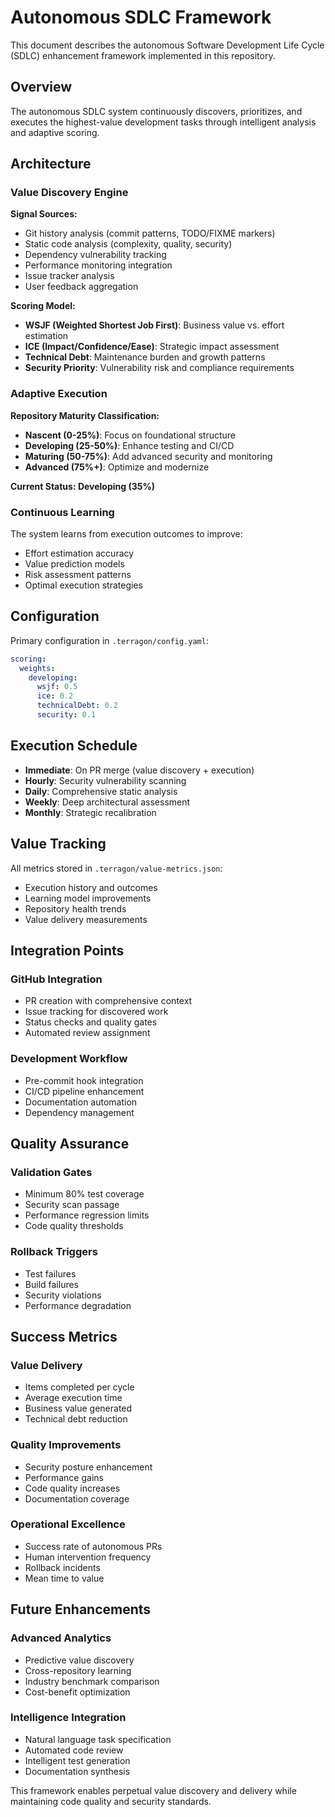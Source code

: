 # Autonomous SDLC Framework

This document describes the autonomous Software Development Life Cycle (SDLC) enhancement framework implemented in this repository.

## Overview

The autonomous SDLC system continuously discovers, prioritizes, and executes the highest-value development tasks through intelligent analysis and adaptive scoring.

## Architecture

### Value Discovery Engine

**Signal Sources:**
- Git history analysis (commit patterns, TODO/FIXME markers)
- Static code analysis (complexity, quality, security)
- Dependency vulnerability tracking
- Performance monitoring integration
- Issue tracker analysis
- User feedback aggregation

**Scoring Model:**
- **WSJF (Weighted Shortest Job First)**: Business value vs. effort estimation
- **ICE (Impact/Confidence/Ease)**: Strategic impact assessment
- **Technical Debt**: Maintenance burden and growth patterns
- **Security Priority**: Vulnerability risk and compliance requirements

### Adaptive Execution

**Repository Maturity Classification:**
- **Nascent (0-25%)**: Focus on foundational structure
- **Developing (25-50%)**: Enhance testing and CI/CD
- **Maturing (50-75%)**: Add advanced security and monitoring
- **Advanced (75%+)**: Optimize and modernize

**Current Status: Developing (35%)**

### Continuous Learning

The system learns from execution outcomes to improve:
- Effort estimation accuracy
- Value prediction models
- Risk assessment patterns
- Optimal execution strategies

## Configuration

Primary configuration in `.terragon/config.yaml`:

```yaml
scoring:
  weights:
    developing:
      wsjf: 0.5
      ice: 0.2
      technicalDebt: 0.2
      security: 0.1
```

## Execution Schedule

- **Immediate**: On PR merge (value discovery + execution)
- **Hourly**: Security vulnerability scanning
- **Daily**: Comprehensive static analysis
- **Weekly**: Deep architectural assessment
- **Monthly**: Strategic recalibration

## Value Tracking

All metrics stored in `.terragon/value-metrics.json`:

- Execution history and outcomes
- Learning model improvements
- Repository health trends
- Value delivery measurements

## Integration Points

### GitHub Integration
- PR creation with comprehensive context
- Issue tracking for discovered work
- Status checks and quality gates
- Automated review assignment

### Development Workflow
- Pre-commit hook integration
- CI/CD pipeline enhancement
- Documentation automation
- Dependency management

## Quality Assurance

### Validation Gates
- Minimum 80% test coverage
- Security scan passage
- Performance regression limits
- Code quality thresholds

### Rollback Triggers
- Test failures
- Build failures
- Security violations
- Performance degradation

## Success Metrics

### Value Delivery
- Items completed per cycle
- Average execution time
- Business value generated
- Technical debt reduction

### Quality Improvements
- Security posture enhancement
- Performance gains
- Code quality increases
- Documentation coverage

### Operational Excellence
- Success rate of autonomous PRs
- Human intervention frequency
- Rollback incidents
- Mean time to value

## Future Enhancements

### Advanced Analytics
- Predictive value discovery
- Cross-repository learning
- Industry benchmark comparison
- Cost-benefit optimization

### Intelligence Integration
- Natural language task specification
- Automated code review
- Intelligent test generation
- Documentation synthesis

This framework enables perpetual value discovery and delivery while maintaining code quality and security standards.